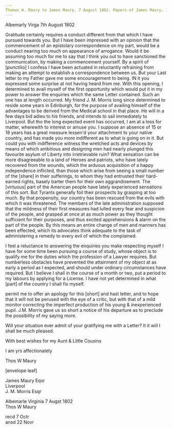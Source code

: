 ```yaml
---
Thomas W. Maury to James Maury, 7 August 1802. Papers of James Maury, 1769-1917, Accession #3888 and #3888-a, Special Collections, University of Virginia Library, Charlottesville, Va. Box 3, images, 101-104
---
```


Albemarly Virga 7th August 1802

Gratitude certainly requires a conduct different from that which I have pursued towards you. But I have been impressed with an opinion that the commencement of an epistolary correspondence on my part, would be a conduct nearing too much on appearance of arrogance. Would it be assuming too much for me to say that I think you out to have sanctioned the communication, by making a commencement yourself. By a spirit of [punctilio] I confess I have been actuated in reluctantly refraining from making an attempt to establish a correspondence between us. But your Last letter to my Father gave me some encouragement to being. IN it you expressed some surprise at not having heard from me. With this opening, I determined to avail myself of the first opportunity which would put it in my power to answer the enquiries which the same Letter contained. Such an one has at length occurred. My friend J. M. Morris long since determined to reside some years in Edinburgh, for the purpose of availing himself of the advantages to be derived from the Medical school in that place. He will in a few days bid adieu to his friends, and intends to sail immediately to Liverpool. But tho the long expected event has occurred, I am at a loss for matter, wherewith to interest or amuse you. I suppose an absence of 15 or 18 years has a great measure lessen'd your attachment to your native country, and has made you more indifferent as to what is going on in it. But could you with indifference witness the wretched acts and devices by means of which ambitious and designing men had nearly plunged this favourite asylum of Liberty into irretrievable ruin? What sensation can be more disagreeable to a land of Heroes and patriots, who have lately recovered from the wounds, which the arduous acquisition of a happy independence inflicted, than those which arise from seeing a small number of the [share] in their sufferings, to whom they had entrusted their hard-earned rights, basely barter them for their own aggrandisement. The [virtuous] part of the American people have lately experienced sensations of this sort. But Tyrants generally foil their prospects by grasping at too much. By that propensity, our country has been rescued from the evils with which it was threatened. The members of the late administration supposed that the mildness of their first measures had lulled every fear and suspicion of the people, and grasped at once at as much power as they thought sufficient for their purposes, and thus excited apprehensions & alarm on the part of the people. By this means an entire change of men and manners has been effected, which its advocates think adequate to the task of administering a remedy to every evil of which the complained. 

I feel a reluctance to answering the enquiries you make respecting myself I have for some time been pursuing a course of study, whose object is to qualify me for  the duties which the profession of a Lawyer requires. But numberless obstacles have prevented the attainment of my object at as early a period as I expected, and should under ordinary circumstances have required. But I believe I shall in the course of a month or two, put a period to my labours by applying for a License. I have not yet determined in what [part] of the country I shall fix myself.

permit me to offer an apology for this [short] and hast letter, and to hope that it will not be perused with the eye of a critic, but with that of a mild monitor correcting the imperfect production of his young & inexperienced pupil. J.M. Morris gave us so short a notice of his departure as to preclude the possibility of my saying more. 

Will your situation ever admit of your gratifying me with a Letter? It it will I shall be much pleased. 

With best wishes for my Aunt & Little Cousins

I am yrs affectionately

Thos W Maury

[envelope leaf]

James Maury Eqsr  
Liverpool  
J. M. Morris Esqr

Albemarle Virginia 7 Augst 1802  
Thos W Maury

recd 7 Octr  
ansd 22 Novr
